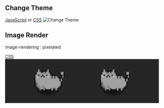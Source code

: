 ## Change Theme
[JavaScript](theme-javascript/index.js) or [CSS](theme-css/style.css)
![Change Theme][fileTheme]

## Image Render
image-rendering : pixelated 

[CSS](image-rendering/style.css)
![Image Render][fileImageRender]


[fileTheme]: readme/change-theme.gif
[fileImageRender]: readme/image-render.png

